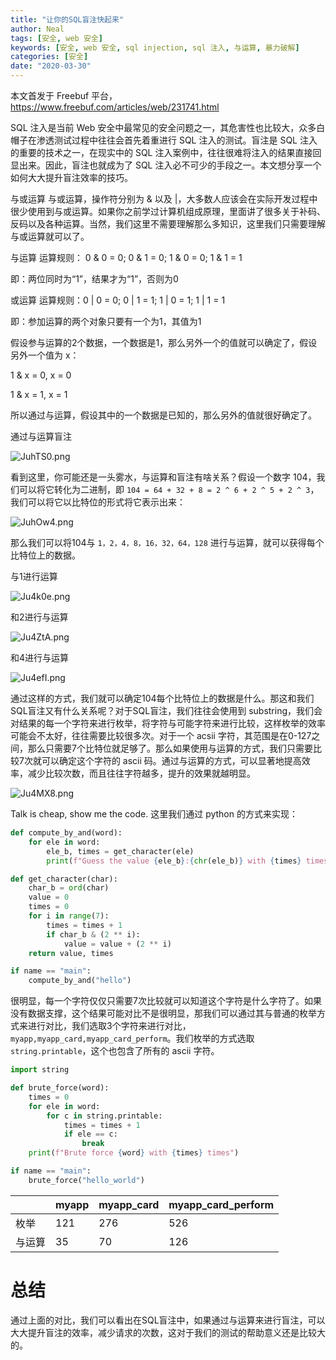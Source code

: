 ```yaml
---
title: "让你的SQL盲注快起来"
author: Neal
tags: [安全, web 安全]
keywords: [安全, web 安全, sql injection, sql 注入, 与运算, 暴力破解]
categories: [安全]
date: "2020-03-30" 
---
```


本文首发于 Freebuf 平台，https://www.freebuf.com/articles/web/231741.html

SQL 注入是当前 Web 安全中最常见的安全问题之一，其危害性也比较大，众多白帽子在渗透测试过程中往往会首先着重进行 SQL 注入的测试。盲注是 SQL 注入的重要的技术之一，在现实中的  SQL 注入案例中，往往很难将注入的结果直接回显出来。因此，盲注也就成为了 SQL 注入必不可少的手段之一。本文想分享一个如何大大提升盲注效率的技巧。

与或运算
与或运算，操作符分别为 & 以及 |，大多数人应该会在实际开发过程中很少使用到与或运算。如果你之前学过计算机组成原理，里面讲了很多关于补码、反码以及各种运算。当然，我们这里不需要理解那么多知识，这里我们只需要理解与或运算就可以了。

与运算
运算规则： 0 & 0 = 0; 0 & 1 = 0; 1 & 0 = 0; 1 & 1 = 1

即：两位同时为“1”，结果才为“1”，否则为0

或运算
运算规则：0 | 0 = 0; 0 | 1 = 1; 1 | 0 = 1; 1 | 1 = 1

即：参加运算的两个对象只要有一个为1，其值为1

假设参与运算的2个数据，一个数据是1，那么另外一个的值就可以确定了，假设另外一个值为 x：

1 & x = 0,  x = 0

1 & x = 1,  x = 1

所以通过与运算，假设其中的一个数据是已知的，那么另外的值就很好确定了。

通过与运算盲注

![JuhTS0.png](https://s1.ax1x.com/2020/04/19/JuhTS0.png)

看到这里，你可能还是一头雾水，与运算和盲注有啥关系？假设一个数字 104，我们可以将它转化为二进制，即 `104 = 64 + 32 + 8 = 2 ^ 6 + 2 ^ 5 + 2 ^ 3`，我们可以将它以比特位的形式将它表示出来：

![JuhOw4.png](https://s1.ax1x.com/2020/04/19/JuhOw4.png)

那么我们可以将104与 `1，2，4，8，16，32，64，128` 进行与运算，就可以获得每个比特位上的数据。

与1进行运算

![Ju4k0e.png](https://s1.ax1x.com/2020/04/19/Ju4k0e.png)

和2进行与运算

![Ju4ZtA.png](https://s1.ax1x.com/2020/04/19/Ju4ZtA.png)

和4进行与运算

![Ju4efI.png](https://s1.ax1x.com/2020/04/19/Ju4efI.png)

通过这样的方式，我们就可以确定104每个比特位上的数据是什么。那这和我们SQL盲注又有什么关系呢？对于SQL盲注，我们往往会使用到 substring，我们会对结果的每一个字符来进行枚举，将字符与可能字符来进行比较，这样枚举的效率可能会不太好，往往需要比较很多次。对于一个 acsii 字符，其范围是在0-127之间，那么只需要7个比特位就足够了。那么如果使用与运算的方式，我们只需要比较7次就可以确定这个字符的 ascii 码。通过与运算的方式，可以显著地提高效率，减少比较次数，而且往往字符越多，提升的效果就越明显。

![Ju4MX8.png](https://s1.ax1x.com/2020/04/19/Ju4MX8.png)

Talk is cheap, show me the code. 这里我们通过 python 的方式来实现：

```python
def compute_by_and(word):
    for ele in word:
        ele_b, times = get_character(ele)
        print(f"Guess the value {ele_b}:{chr(ele_b)} with {times} times")

def get_character(char):
    char_b = ord(char)
    value = 0
    times = 0
    for i in range(7):
        times = times + 1
        if char_b & (2 ** i):
            value = value + (2 ** i)
    return value, times

if name == "main":
    compute_by_and("hello")
```

很明显，每一个字符仅仅只需要7次比较就可以知道这个字符是什么字符了。如果没有数据支撑，这个结果可能对比不是很明显，那我们可以通过其与普通的枚举方式来进行对比，我们选取3个字符来进行对比，`myapp,myapp_card,myapp_card_perform`。我们枚举的方式选取 `string.printable`，这个也包含了所有的 ascii 字符。

```python
import string

def brute_force(word):
    times = 0
    for ele in word:
        for c in string.printable:
            times = times + 1
            if ele == c:
                break
    print(f"Brute force {word} with {times} times")

if name == "main":
    brute_force("hello_world")
```

|    	|  myapp 	|myapp_card    	|   myapp_card_perform	|
|---	|---	|---	|---	|
|   枚举	|   121	|  276 	|   526	|
|   与运算	|  35 	|70   	| 126  	|   	

# 总结

通过上面的对比，我们可以看出在SQL盲注中，如果通过与运算来进行盲注，可以大大提升盲注的效率，减少请求的次数，这对于我们的测试的帮助意义还是比较大的。
